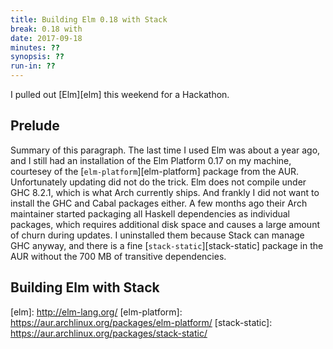 ```yaml
---
title: Building Elm 0.18 with Stack
break: 0.18 with
date: 2017-09-18
minutes: ??
synopsis: ??
run-in: ??
---
```


I pulled out [Elm][elm] this weekend for a Hackathon.

Prelude
-------
Summary of this paragraph.
The last time I used Elm was about a year ago,
and I still had an installation of the Elm Platform 0.17 on my machine,
courtesey of the [`elm-platform`][elm-platform] package from the AUR.
Unfortunately updating did not do the trick.
Elm does not compile under GHC 8.2.1,
which is what Arch currently ships.
And frankly I did not want to install the GHC and Cabal packages either.
A few months ago their Arch maintainer started packaging all Haskell dependencies as individual packages,
which requires additional disk space and causes a large amount of churn during updates.
I uninstalled them because Stack can manage GHC anyway,
and there is a fine [`stack-static`][stack-static] package in the AUR
without the 700 MB of transitive dependencies.

Building Elm with Stack
-----------------------

[elm]:          http://elm-lang.org/ <!-- 2017 and not https? D: -->
[elm-platform]: https://aur.archlinux.org/packages/elm-platform/
[stack-static]: https://aur.archlinux.org/packages/stack-static/
